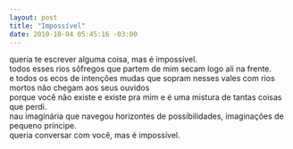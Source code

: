 ```yaml
--- 
layout: post
title: "Impossível"
date: 2010-10-04 05:45:16 -03:00
---
```


queria te escrever alguma coisa, mas é impossível.  
todos esses rios sôfregos que partem de mim secam logo ali na frente.  
e todos os ecos de intenções mudas que sopram nesses vales com rios mortos não chegam aos seus ouvidos  
porque você não existe e existe pra mim e é uma mistura de tantas coisas que perdi.  
nau imaginária que navegou horizontes de possibilidades, imaginações de pequeno príncipe.  
queria conversar com você, mas é impossível.  

